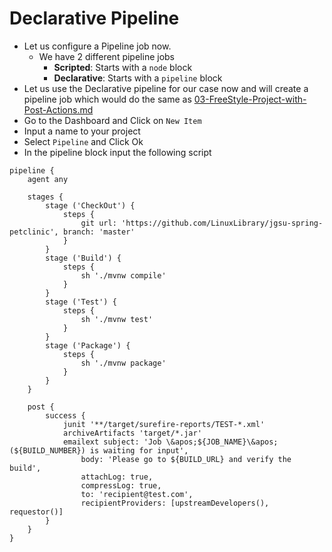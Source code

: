 # Declarative Pipeline

- Let us configure a Pipeline job now.
  - We have 2 different pipeline jobs
    - **Scripted**: Starts with a `node` block
    - **Declarative**: Starts with a `pipeline` block
- Let us use the Declarative pipeline for our case now and will create a pipeline job which would do the same as [03-FreeStyle-Project-with-Post-Actions.md](03-FreeStyle-Project-with-Post-Actions.md)
- Go to the Dashboard and Click on `New Item`
- Input a name to your project
- Select `Pipeline` and Click Ok
- In the pipeline block input the following script

```
pipeline {
    agent any

    stages {
        stage ('CheckOut') {
            steps {
                git url: 'https://github.com/LinuxLibrary/jgsu-spring-petclinic', branch: 'master'
            }
        }
        stage ('Build') {
            steps {
                sh './mvnw compile'
            }
        }
        stage ('Test') {
            steps {
                sh './mvnw test'
            }
        }
        stage ('Package') {
            steps {
                sh './mvnw package'
            }
        }
    }

    post {
        success {
            junit '**/target/surefire-reports/TEST-*.xml'
            archiveArtifacts 'target/*.jar'
            emailext subject: 'Job \&apos;${JOB_NAME}\&apos; (${BUILD_NUMBER}) is waiting for input',
                body: 'Please go to ${BUILD_URL} and verify the build',
                attachLog: true,
                compressLog: true,
                to: 'recipient@test.com',
                recipientProviders: [upstreamDevelopers(), requestor()]
        }
    }
}
```
